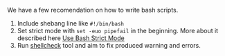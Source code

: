 We have a few recomendation on how to write bash scripts.

1. Include shebang line like `#!/bin/bash`
1. Set strict mode with `set -euo pipefail` in the beginning. More about it described here [Use Bash Strict Mode](http://redsymbol.net/articles/unofficial-bash-strict-mode/)
1. Run [shellcheck](https://github.com/koalaman/shellcheck) tool and aim to fix produced warning and errors. 

